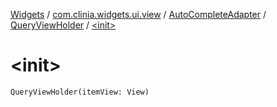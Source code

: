 [Widgets](../../../index.md) / [com.clinia.widgets.ui.view](../../index.md) / [AutoCompleteAdapter](../index.md) / [QueryViewHolder](index.md) / [&lt;init&gt;](./-init-.md)

# &lt;init&gt;

`QueryViewHolder(itemView: View)`